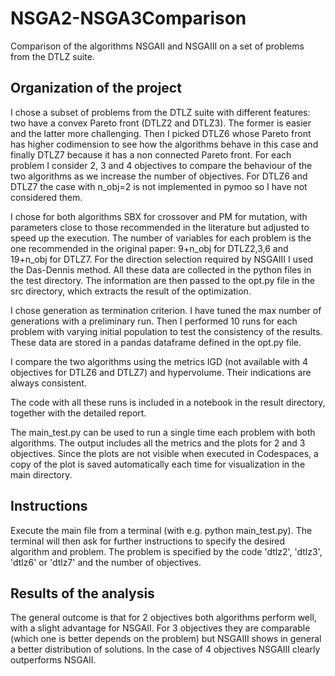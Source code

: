 # NSGA2-NSGA3Comparison
Comparison of the algorithms NSGAII and NSGAIII on a set of problems from the DTLZ suite.

## Organization of the project 

I chose a subset of problems from the DTLZ suite with different features: two have a convex Pareto front (DTLZ2 and DTLZ3). The former is easier and the latter more challenging. Then I picked DTLZ6 whose Pareto front has higher codimension to see how the algorithms behave in this case and finally DTLZ7 because it has a non connected Pareto front. For each problem I consider 2, 3 and 4 objectives to compare the behaviour of the two algorithms as we increase the number of objectives. For DTLZ6 and DTLZ7 the case with n_obj=2 is not implemented in pymoo so I have not considered them. 

I chose for both algorithms SBX for crossover and PM for mutation, with parameters close to those recommended in the literature but adjusted to speed up the execution. The number of variables for each problem is the one recommended in the original paper: 9+n_obj for DTLZ2,3,6 and 19+n_obj for DTLZ7. For the direction selection required by NSGAIII I used the Das-Dennis method. All these data are collected in the python files in the test directory. The information are then passed to the opt.py file in the src directory, which extracts the result of the optimization.

I chose generation as termination criterion. I have tuned the max number of generations with a preliminary run. Then I performed 10 runs for each problem with varying initial population to test the consistency of the results. These data are stored in a pandas dataframe defined in the opt.py file.

I compare the two algorithms using the metrics IGD (not available with 4 objectives for DTLZ6 and DTLZ7) and hypervolume. Their indications are always consistent. 

The code with all these runs is included in a notebook in the result directory, together with the detailed report. 

The main_test.py can be used to run a single time each problem with both algorithms. The output includes all the metrics and the plots for 2 and 3 objectives. Since the plots are not visible when executed in Codespaces, a copy of the plot is saved automatically each time for visualization in the main directory.

## Instructions

Execute the main file from a terminal (with e.g. python main_test.py). The terminal will then ask for further instructions to specify the desired algorithm and problem. The problem is specified by the code 'dtlz2', 'dtlz3', 'dtlz6' or 'dtlz7' and the number of objectives. 

## Results of the analysis 

The general outcome is that for 2 objectives both algorithms perform well, with a slight advantage for NSGAII. For 3 objectives they are comparable (which one is better depends on the problem) but NSGAIII shows in general a better distribution of solutions. In the case of 4 objectives NSGAIII clearly outperforms NSGAII.

